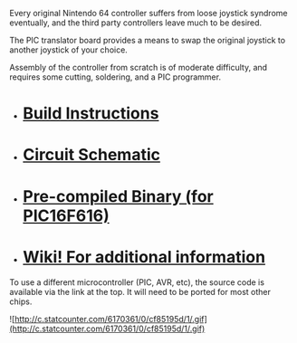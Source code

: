 Every original Nintendo 64 controller suffers from loose joystick syndrome eventually, and the third party controllers leave much to be desired.

The PIC translator board provides a means to swap the original joystick to another joystick of your choice.

Assembly of the controller from scratch is of moderate difficulty, and requires some cutting, soldering, and a PIC programmer.

  * # [Build Instructions](http://code.google.com/p/n64-joystick-translator/downloads/detail?name=Joystick_Retrofit.pdf&can=2&q=) #
  * # [Circuit Schematic](http://code.google.com/p/n64-joystick-translator/downloads/detail?name=schematic.jpg&can=2&q=) #
  * # [Pre-compiled Binary (for PIC16F616)](http://code.google.com/p/n64-joystick-translator/downloads/detail?name=n64_joystick.hex&can=2&q=) #
  * # [Wiki!  For additional information](http://code.google.com/p/n64-joystick-translator/w/list) #

To use a different microcontroller (PIC, AVR, etc), the source code is available via the link at the top.  It will need to be ported for most other chips.


![http://c.statcounter.com/6170361/0/cf85195d/1/.gif](http://c.statcounter.com/6170361/0/cf85195d/1/.gif)